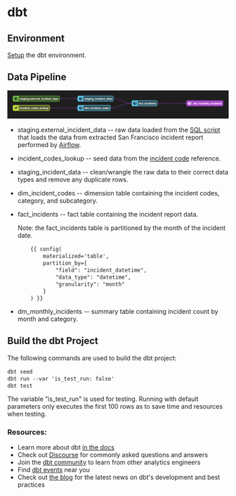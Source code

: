 # dbt

## Environment

[Setup](./dbt-setup.md) the dbt environment.

## Data Pipeline

![Data Pipeline](../images/dm-monthly-incidents.png)

* staging.external_incident_data -- raw data loaded from the [SQL script](../SQL/load-parquet-to-staging.sql) that loads the data from extracted San Francisco incident report performed by [Airflow](../airflow/).

* incident_codes_lookup -- seed data from the [incident code](https://data.sfgov.org/Public-Safety/Reference-Police-Department-Incident-Code-Crosswal/ci9u-8awy) reference.

* staging_incident_data -- clean/wrangle the raw data to their correct data types and remove any duplicate rows.

* dim_incident_codes -- dimension table containing the incident codes, category, and subcategory.

* fact_incidents -- fact table containing the incident report data.

    Note: the fact_incidents table is partitioned by the month of the incident date.

    ```
        {{ config(
            materialized='table',
            partition_by={
                "field": "incident_datetime",
                "data_type": "datetime",
                "granularity": "month"
            }
        ) }}
    ```

* dm_monthly_incidents -- summary table containing incident count by month and category.

## Build the dbt Project

The following commands are used to build the dbt project:

    dbt seed
    dbt run --var 'is_test_run: false'
    dbt test

The variable "is_test_run" is used for testing.  Running with default parameters only executes the first 100 rows as to save time and resources when testing.

### Resources:
- Learn more about dbt [in the docs](https://docs.getdbt.com/docs/introduction)
- Check out [Discourse](https://discourse.getdbt.com/) for commonly asked questions and answers
- Join the [dbt community](http://community.getbdt.com/) to learn from other analytics engineers
- Find [dbt events](https://events.getdbt.com) near you
- Check out [the blog](https://blog.getdbt.com/) for the latest news on dbt's development and best practices
